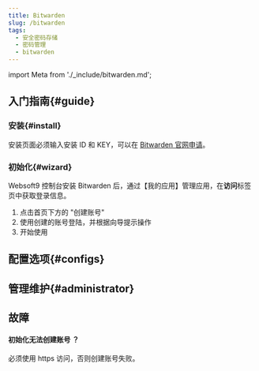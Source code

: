 ```yaml
---
title: Bitwarden
slug: /bitwarden
tags:
  - 安全密码存储
  - 密码管理
  - bitwarden
---
```


import Meta from './_include/bitwarden.md';

<Meta name="meta" />

## 入门指南{#guide}

### 安装{#install}

安装页面必须输入安装 ID 和 KEY，可以在 [Bitwarden 官网申请](https://bitwarden.com/host)。

### 初始化{#wizard}

Websoft9 控制台安装 Bitwarden 后，通过【我的应用】管理应用，在**访问**标签页中获取登录信息。  

1. 点击首页下方的 "创建账号"
2. 使用创建的账号登陆，并根据向导提示操作
3. 开始使用

## 配置选项{#configs}

## 管理维护{#administrator}

## 故障

#### 初始化无法创建账号 ？

必须使用 https 访问，否则创建账号失败。
